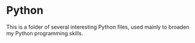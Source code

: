# Python
This is a folder of several interesting Python files, used mainly to broaden my Python programming skills.
